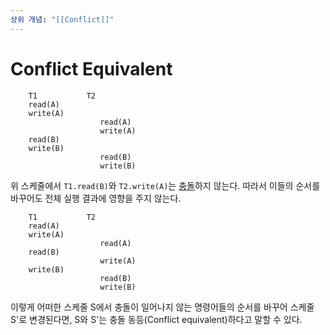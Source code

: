 ```yaml
---
상위 개념: "[[Conflict]]"
---
```

# Conflict Equivalent
		T1           T2
		read(A)        
		write(A)
						read(A)
						write(A)
		read(B)
		write(B)
						read(B)
						write(B)

위 스케줄에서 `T1.read(B)`와 `T2.write(A)`는 [충돌](Conflict)하지 않는다. 따라서 이들의 순서를 바꾸어도 전체 실행 결과에 영향을 주지 않는다.

		T1           T2
		read(A)        
		write(A)
						read(A)
		read(B)
						write(A)
		write(B)
						read(B)
						write(B)

이렇게 어떠한 스케줄 S에서 충돌이 일어나지 않는 명령어들의 순서를 바꾸어 스케줄 S'로 변경된다면, S와 S'는 충돌 동등(Conflict equivalent)하다고 말할 수 있다.